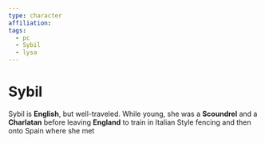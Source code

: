 ```yaml
---
type: character
affiliation: 
tags:
  - pc
  - Sybil
  - lysa
---
```

# Sybil

Sybil is **English**, but well-traveled.  While young, she was a **Scoundrel** and a **Charlatan** before leaving **England** to train in Italian Style fencing and then onto Spain where she met 